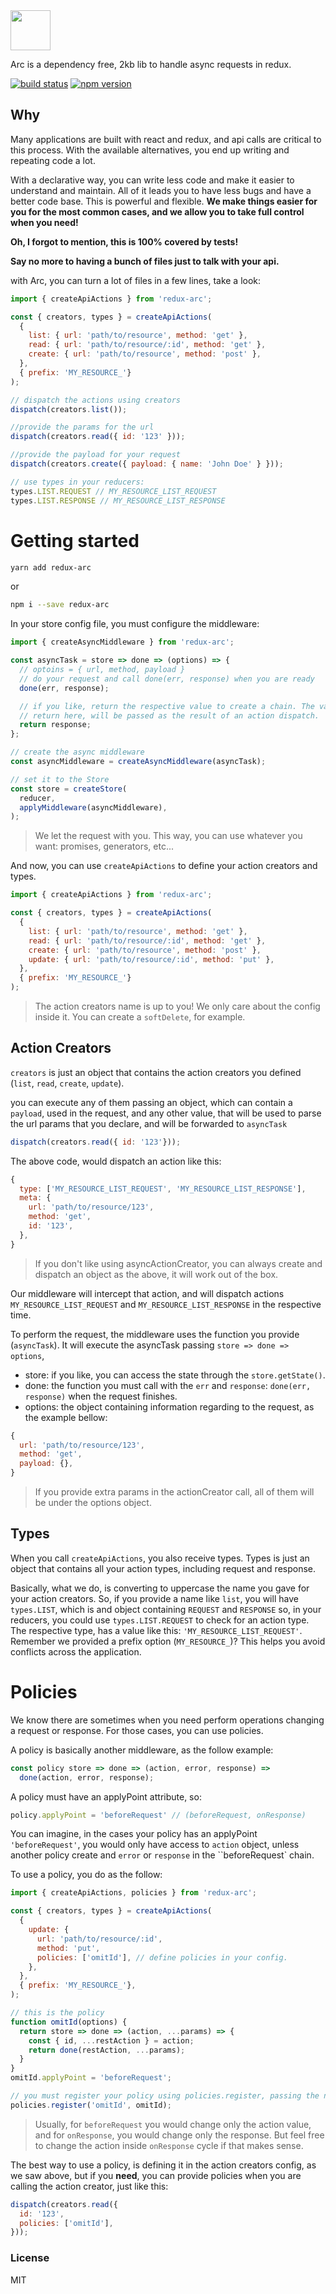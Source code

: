 <img src="https://github.com/viniciusdacal/redux-arc/blob/master/arc-64.png?raw=true" height="64" />

Arc is a dependency free, 2kb lib to handle async requests in redux.

[![build status](https://img.shields.io/travis/viniciusdacal/redux-arc/master.svg?style=flat-square)](https://travis-ci.org/viniciusdacal/redux-arc) [![npm version](https://img.shields.io/npm/v/redux-arc.svg?style=flat-square)](https://www.npmjs.com/package/redux-arc)

## Why
Many applications are built with react and redux, and api calls are critical to this process. With the available alternatives, you end up writing and repeating code a lot.

With a declarative way, you can write less code and make it easier to understand and maintain. All of it leads you to have less bugs and have a better code base. This is powerful and flexible. **We make things easier for you for the most common cases, and we allow you to take full control when you need!**

**Oh, I forgot to mention, this is 100% covered by tests!**

**Say no more to having a bunch of files just to talk with your api.**

with Arc, you can turn a lot of files in a few lines, take a look:

```js
import { createApiActions } from 'redux-arc';

const { creators, types } = createApiActions(
  {
    list: { url: 'path/to/resource', method: 'get' },
    read: { url: 'path/to/resource/:id', method: 'get' },
    create: { url: 'path/to/resource', method: 'post' },
  },
  { prefix: 'MY_RESOURCE_'}
);

// dispatch the actions using creators
dispatch(creators.list());

//provide the params for the url
dispatch(creators.read({ id: '123' }));

//provide the payload for your request
dispatch(creators.create({ payload: { name: 'John Doe' } }));

// use types in your reducers:
types.LIST.REQUEST // MY_RESOURCE_LIST_REQUEST
types.LIST.RESPONSE // MY_RESOURCE_LIST_RESPONSE

```

# Getting started
```bash
yarn add redux-arc
```
or
```bash
npm i --save redux-arc
```

In your store config file, you must configure the middleware:

```js
import { createAsyncMiddleware } from 'redux-arc';

const asyncTask = store => done => (options) => {
  // optoins = { url, method, payload }
  // do your request and call done(err, response) when you are ready
  done(err, response);

  // if you like, return the respective value to create a chain. The value you
  // return here, will be passed as the result of an action dispatch.
  return response;
};

// create the async middleware
const asyncMiddleware = createAsyncMiddleware(asyncTask);

// set it to the Store
const store = createStore(
  reducer,
  applyMiddleware(asyncMiddleware),
);
```

> We let the request with you. This way, you can use whatever you want: promises, generators, etc...

And now, you can use `createApiActions` to define your action creators and types.

```js
import { createApiActions } from 'redux-arc';

const { creators, types } = createApiActions(
  {
    list: { url: 'path/to/resource', method: 'get' },
    read: { url: 'path/to/resource/:id', method: 'get' },
    create: { url: 'path/to/resource', method: 'post' },
    update: { url: 'path/to/resource/:id', method: 'put' },
  },
  { prefix: 'MY_RESOURCE_'}
);
```
> The action creators name is up to you! We only care about the config inside it. You can create a `softDelete`, for example.

## Action Creators
`creators` is just an object that contains the action creators you defined (`list`, `read`, `create`, `update`).


you can execute any of them passing an object, which can contain a `payload`, used in the request, and any other value, that will be used to parse the url params that you declare, and will be forwarded to `asyncTask`

```js
dispatch(creators.read({ id: '123'}));
```

The above code, would dispatch an action like this:
```js
{
  type: ['MY_RESOURCE_LIST_REQUEST', 'MY_RESOURCE_LIST_RESPONSE'],
  meta: {
    url: 'path/to/resource/123',
    method: 'get',
    id: '123',
  },
}
```

> If you don't like using asyncActionCreator, you can always create and dispatch an object as the above, it will work out of the box.

Our middleware will intercept that action, and will dispatch actions
`MY_RESOURCE_LIST_REQUEST` and `MY_RESOURCE_LIST_RESPONSE` in the respective time.

To perform the request, the middleware uses the function you provide (`asyncTask`). It will execute the asyncTask passing `store => done => options`,
  - store: if you like, you can access the state through the `store.getState()`.
  - done: the function you must call with the `err` and `response`:  `done(err, response)` when the request finishes.
  - options: the object containing information regarding to the request, as the example bellow:

```js
{
  url: 'path/to/resource/123',
  method: 'get',
  payload: {},
}
```

> If you provide extra params in the actionCreator call, all of them will be under the options object.

## Types
When you call `createApiActions`, you also receive types. Types is just an object that contains all your action types, including request and response.

Basically, what we do, is converting to uppercase the name you gave for your action creators. So, if you provide a name like `list`, you will have
`types.LIST`, which is and object containing `REQUEST` and `RESPONSE`
so, in your reducers, you could use `types.LIST.REQUEST` to check for an action type. The respective type, has a value like this:
`'MY_RESOURCE_LIST_REQUEST'`. Remember we provided a prefix option (`MY_RESOURCE_`)? This helps you avoid conflicts across the application.

# Policies
We know there are sometimes when you need perform operations changing a request or response. For those cases, you can use policies.

A policy is basically another middleware, as the follow example:

```js
const policy store => done => (action, error, response) =>
  done(action, error, response);
```

A policy must have an applyPoint attribute, so:

```js
policy.applyPoint = 'beforeRequest' // (beforeRequest, onResponse)
```

You can imagine, in the cases your policy has an applyPoint `'beforeRequest'`, you would only have access to  `action` object, unless another policy create and  `error` or `response` in the ``beforeRequest` chain.

To use a policy, you do as the follow:

```js
import { createApiActions, policies } from 'redux-arc';

const { creators, types } = createApiActions(
  {
    update: {
      url: 'path/to/resource/:id',
      method: 'put',
      policies: ['omitId'], // define policies in your config.
    },
  },
  { prefix: 'MY_RESOURCE_'},
);

// this is the policy
function omitId(options) {
  return store => done => (action, ...params) => {
    const { id, ...restAction } = action;
    return done(restAction, ...params);
  }
}
omitId.applyPoint = 'beforeRequest';

// you must register your policy using policies.register, passing the name and the policy.
policies.register('omitId', omitId);

```

> Usually, for `beforeRequest` you would change only the action value, and for `onResponse`, you would change only the response. But feel free to change the action inside  `onResponse` cycle if that makes sense.


The best way to use a policy, is defining it in the action creators config, as we saw above, but if you **need**, you can provide policies when you are calling the action creator, just like this:

```js
dispatch(creators.read({
  id: '123',
  policies: ['omitId'],
}));
```


### License
MIT
